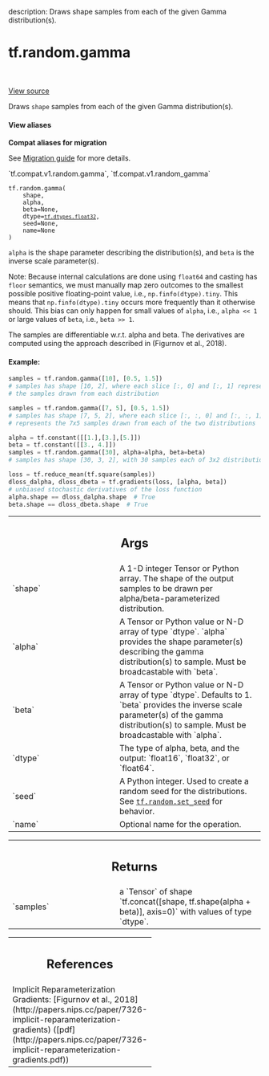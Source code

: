 description: Draws shape samples from each of the given Gamma distribution(s).

<div itemscope itemtype="http://developers.google.com/ReferenceObject">
<meta itemprop="name" content="tf.random.gamma" />
<meta itemprop="path" content="Stable" />
</div>

# tf.random.gamma

<!-- Insert buttons and diff -->

<table class="tfo-notebook-buttons tfo-api nocontent" align="left">

</table>

<a target="_blank" class="external" href="/code/stable/tensorflow/python/ops/random_ops.py">View source</a>



Draws `shape` samples from each of the given Gamma distribution(s).


<section class="expandable">
  <h4 class="showalways">View aliases</h4>
  <p>
<b>Compat aliases for migration</b>
<p>See
<a href="https://www.tensorflow.org/guide/migrate">Migration guide</a> for
more details.</p>
<p>`tf.compat.v1.random.gamma`, `tf.compat.v1.random_gamma`</p>
</p>
</section>

<pre class="devsite-click-to-copy prettyprint lang-py tfo-signature-link">
<code>tf.random.gamma(
    shape,
    alpha,
    beta=None,
    dtype=<a href="../../tf/dtypes.md#float32"><code>tf.dtypes.float32</code></a>,
    seed=None,
    name=None
)
</code></pre>



<!-- Placeholder for "Used in" -->

`alpha` is the shape parameter describing the distribution(s), and `beta` is
the inverse scale parameter(s).

Note: Because internal calculations are done using `float64` and casting has
`floor` semantics, we must manually map zero outcomes to the smallest
possible positive floating-point value, i.e., `np.finfo(dtype).tiny`.  This
means that `np.finfo(dtype).tiny` occurs more frequently than it otherwise
should.  This bias can only happen for small values of `alpha`, i.e.,
`alpha << 1` or large values of `beta`, i.e., `beta >> 1`.

The samples are differentiable w.r.t. alpha and beta.
The derivatives are computed using the approach described in
(Figurnov et al., 2018).

#### Example:



```python
samples = tf.random.gamma([10], [0.5, 1.5])
# samples has shape [10, 2], where each slice [:, 0] and [:, 1] represents
# the samples drawn from each distribution

samples = tf.random.gamma([7, 5], [0.5, 1.5])
# samples has shape [7, 5, 2], where each slice [:, :, 0] and [:, :, 1]
# represents the 7x5 samples drawn from each of the two distributions

alpha = tf.constant([[1.],[3.],[5.]])
beta = tf.constant([[3., 4.]])
samples = tf.random.gamma([30], alpha=alpha, beta=beta)
# samples has shape [30, 3, 2], with 30 samples each of 3x2 distributions.

loss = tf.reduce_mean(tf.square(samples))
dloss_dalpha, dloss_dbeta = tf.gradients(loss, [alpha, beta])
# unbiased stochastic derivatives of the loss function
alpha.shape == dloss_dalpha.shape  # True
beta.shape == dloss_dbeta.shape  # True
```

<!-- Tabular view -->
 <table class="responsive fixed orange">
<colgroup><col width="214px"><col></colgroup>
<tr><th colspan="2"><h2 class="add-link">Args</h2></th></tr>

<tr>
<td>
`shape`<a id="shape"></a>
</td>
<td>
A 1-D integer Tensor or Python array. The shape of the output samples
to be drawn per alpha/beta-parameterized distribution.
</td>
</tr><tr>
<td>
`alpha`<a id="alpha"></a>
</td>
<td>
A Tensor or Python value or N-D array of type `dtype`. `alpha`
provides the shape parameter(s) describing the gamma distribution(s) to
sample. Must be broadcastable with `beta`.
</td>
</tr><tr>
<td>
`beta`<a id="beta"></a>
</td>
<td>
A Tensor or Python value or N-D array of type `dtype`. Defaults to 1.
`beta` provides the inverse scale parameter(s) of the gamma
distribution(s) to sample. Must be broadcastable with `alpha`.
</td>
</tr><tr>
<td>
`dtype`<a id="dtype"></a>
</td>
<td>
The type of alpha, beta, and the output: `float16`, `float32`, or
`float64`.
</td>
</tr><tr>
<td>
`seed`<a id="seed"></a>
</td>
<td>
A Python integer. Used to create a random seed for the distributions.
See
<a href="../../tf/random/set_seed.md"><code>tf.random.set_seed</code></a>
for behavior.
</td>
</tr><tr>
<td>
`name`<a id="name"></a>
</td>
<td>
Optional name for the operation.
</td>
</tr>
</table>



<!-- Tabular view -->
 <table class="responsive fixed orange">
<colgroup><col width="214px"><col></colgroup>
<tr><th colspan="2"><h2 class="add-link">Returns</h2></th></tr>

<tr>
<td>
`samples`<a id="samples"></a>
</td>
<td>
a `Tensor` of shape
`tf.concat([shape, tf.shape(alpha + beta)], axis=0)` with values of type
`dtype`.
</td>
</tr>
</table>



<!-- Tabular view -->
 <table class="responsive fixed orange">
<colgroup><col width="214px"><col></colgroup>
<tr><th colspan="2"><h2 class="add-link">References</h2></th></tr>
<tr class="alt">
<td colspan="2">
Implicit Reparameterization Gradients:
[Figurnov et al., 2018]
(http://papers.nips.cc/paper/7326-implicit-reparameterization-gradients)
([pdf]
(http://papers.nips.cc/paper/7326-implicit-reparameterization-gradients.pdf))
</td>
</tr>

</table>

